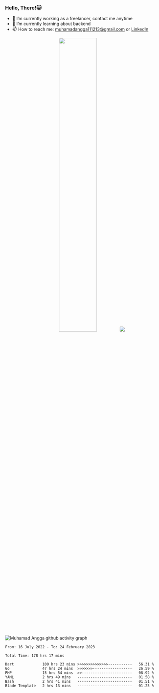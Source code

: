 
### Hello, There!🐱

- 🔭 I’m currently working as a freelancer, contact me anytime
- 🌱 I’m currently learning about backend
- 📫 How to reach me: [muhamadangga111213@gmail.com](mailto:muhamadangga111213@gmail.com) or [LinkedIn](https://www.linkedin.com/in/muhamad-angga)

<p align="center">
    <img width="49.5%" src="https://github-readme-stats.vercel.app/api?username=muhangga&count_private=true&theme=ocean_dark&show_icons=true" />
    &nbsp;
    <img src="https://github-readme-stats.vercel.app/api/top-langs/?username=muhangga&langs_count=8&layout=compact&theme=ocean_dark&show_icons=true" />
</p>

![Muhamad Angga github activity graph](https://github-readme-activity-graph.cyclic.app/graph?username=muhangga&custom_title=Angga&color=708090&theme=github-dark)


<!--START_SECTION:waka-->

```text
From: 16 July 2022 - To: 24 February 2023

Total Time: 178 hrs 17 mins

Dart             100 hrs 23 mins >>>>>>>>>>>>>>-----------   56.31 %
Go               47 hrs 24 mins  >>>>>>>------------------   26.59 %
PHP              15 hrs 54 mins  >>-----------------------   08.92 %
YAML             2 hrs 49 mins   -------------------------   01.58 %
Bash             2 hrs 41 mins   -------------------------   01.51 %
Blade Template   2 hrs 13 mins   -------------------------   01.25 %
```

<!--END_SECTION:waka-->
